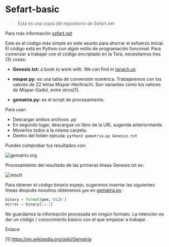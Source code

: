 # Sefart-basic

> Ésta es una copia del repositorio de Sefart.net

Para más información [sefart.net](https://sefart.net/metodologia/)

Este es el código más simple en este asunto para ahorrar el esfuerzo inicial.
El código está en Python con algún estilo de programación funcional.
Para comenzar a trabajar con el código encriptado en la Torá, necesitamos tres (3) cosas:

- **Genesis.txt:** a book to work with.
  We can find in [tanach.us](https://tanach.us/Server.txt?Genesis*&content=Consonants)

- **mispar.py:** es una tabla de conversión numérica.
Trabajaremos con los valores de 22 letras Mispar-Hechrachi.
Son variantes como los valores de Mispar-Gadol, entre otros[1].

- **gematria.py:** es el script de procesamiento.

Para usar:
- Descargar ambos archivos *.py*
- En segundo lugar, descargue un libro de la URL sugerida anteriormente.
- Moverlos todos a la misma carpeta.
- Dentro del folder ejecuta:
  `python3 gematria.py Genesis.txt`

Puedes comprobar tus resultados con:

![gematrix.org](https://raw.githubusercontent.com/giancarlocp/sefart-basic/master/img/gematrix.org.png)

Procesamiento del resultado de las primeras líneas  Genesis.txt es:

![result](https://raw.githubusercontent.com/giancarlocp/sefart-basic/master/img/result-example.png)

Para obtener el código binario espejo, sugerimos insertar las siguientes líneas después
nosotros obtenemos `gem` en [gematria.py](https://github.com/giancarlocp/sefart-basic/blob/master/gematria.py#L23):
```python
binary = format(gem,'012b')
mirror = binary[::-1]
```

No guardamos la información procesada en ningún formato.
La intención es dar un código / conocimiento básico con el que empezar a trabajar.

Enlace:

[1] https://en.wikipedia.org/wiki/Gematria
